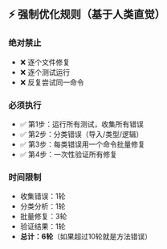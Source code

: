 
## ⚡ 强制优化规则（基于人类直觉）

### 绝对禁止
- ❌ 逐个文件修复
- ❌ 逐个测试运行
- ❌ 反复尝试同一命令

### 必须执行
- ✅ 第1步：运行所有测试，收集所有错误
- ✅ 第2步：分类错误（导入/类型/逻辑）
- ✅ 第3步：每类错误用一个命令批量修复
- ✅ 第4步：一次性验证所有修复

### 时间限制
- 收集错误：1轮
- 分类分析：1轮  
- 批量修复：3轮
- 验证结果：1轮
- **总计：6轮**（如果超过10轮就是方法错误）
